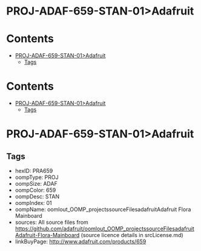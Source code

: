 
PROJ-ADAF-659-STAN-01>Adafruit
==============================

Contents
========

* [PROJ-ADAF-659-STAN-01>Adafruit](#proj-adaf-659-stan-01adafruit)
	* [Tags](#tags)

Contents
========

* [PROJ-ADAF-659-STAN-01>Adafruit](#proj-adaf-659-stan-01adafruit)
	* [Tags](#tags)

# PROJ-ADAF-659-STAN-01>Adafruit

## Tags

- hexID: PRA659
- oompType: PROJ
- oompSize: ADAF
- oompColor: 659
- oompDesc: STAN
- oompIndex: 01
- oompName: oomlout_OOMP_projectssourceFilesadafruitAdafruit Flora Mainboard
- sources: All source files from https://github.com/adafruit/oomlout_OOMP_projectssourceFilesadafruitAdafruit-Flora-Mainboard (source licence details in srcLicense.md)
- linkBuyPage: http://www.adafruit.com/products/659

